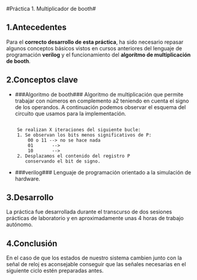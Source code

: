 #Práctica 1. Multiplicador de booth#

## 1.Antecedentes ##

Para el **correcto desarrollo de esta práctica**, ha sido necesario repasar algunos conceptos básicos vistos en cursos anteriores del lenguaje de programación **verilog** y el funcionamiento del **algorítmo de multiplicación de booth**.

## 2.Conceptos clave ##

* ###Algoritmo de booth###
Algoritmo de multiplicación que permite trabajar con números en complemento a2 teniendo en cuenta el signo de los operandos.
A continuación podemos observar el esquema del circuito que usamos para la implementación.

![]()

		Se realizan X iteraciones del siguiente bucle:
        1. Se observan los bits menos significativos de P:
			00 o 11	--> no se hace nada
			01		 -->
            10		 -->
        2. Desplazamos el contenido del registro P
		   conservando el bit de signo.

* ###verilog###
Lenguaje de programación orientado a la simulación de hardware.


## 3.Desarrollo ##

La práctica fue desarrollada durante el transcurso de dos sesiones prácticas de laboratorio y en aproximadamente unas 4 horas de trabajo autónomo.

## 4.Conclusión ##

En el caso de que los estados de nuestro sistema cambien junto con la señal de reloj es aconsejable conseguir que las señales necesarias en el siguiente ciclo estén preparadas antes.
